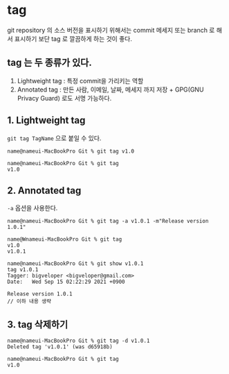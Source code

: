 # tag
git repository 의 소스 버전을 표시하기 위해서는 commit 메세지 또는 branch 로 해서 표시하기 보단 tag 로 깔끔하게 하는 것이 좋다.

## tag 는 두 종류가 있다.
1. Lightweight tag : 특정 commit을 가리키는 역할
2. Annotated tag : 만든 사람, 이메일, 날짜, 메세지 까지 저장 + GPG(GNU Privacy Guard) 로도 서명 가능하다.

## 1. Lightweight tag
`git tag TagName` 으로 붙일 수 있다.
```
name@nameui-MacBookPro Git % git tag v1.0

name@nameui-MacBookPro Git % git tag
v1.0

```  
  
## 2. Annotated tag
`-a` 옵션을 사용한다.
```
name@nameui-MacBookPro Git % git tag -a v1.0.1 -m"Release version 1.0.1"

name@Wnameui-MacBookPro Git % git tag
v1.0
v1.0.1

name@nameui-MacBookPro Git % git show v1.0.1
tag v1.0.1
Tagger: bigveloper <bigveloper@gmail.com>
Date:   Wed Sep 15 02:22:29 2021 +0900

Release version 1.0.1
// 이하 내용 생략
```
## 3. tag 삭제하기
```
name@nameui-MacBookPro Git % git tag -d v1.0.1
Deleted tag 'v1.0.1' (was d65918b)

name@nameui-MacBookPro Git % git tag
v1.0
```




